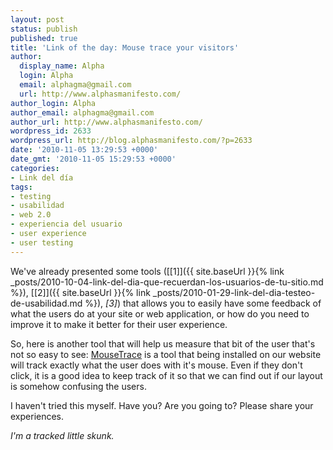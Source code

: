 ```yaml
---
layout: post
status: publish
published: true
title: 'Link of the day: Mouse trace your visitors'
author:
  display_name: Alpha
  login: Alpha
  email: alphagma@gmail.com
  url: http://www.alphasmanifesto.com/
author_login: Alpha
author_email: alphagma@gmail.com
author_url: http://www.alphasmanifesto.com/
wordpress_id: 2633
wordpress_url: http://blog.alphasmanifesto.com/?p=2633
date: '2010-11-05 13:29:53 +0000'
date_gmt: '2010-11-05 15:29:53 +0000'
categories:
- Link del día
tags:
- testing
- usabilidad
- web 2.0
- experiencia del usuario
- user experience
- user testing
---
```


We've already presented some tools ([[1]]({{ site.baseUrl }}{% link _posts/2010-10-04-link-del-dia-que-recuerdan-los-usuarios-de-tu-sitio.md %}), [[2]]({{ site.baseUrl }}{% link _posts/2010-01-29-link-del-dia-testeo-de-usabilidad.md %}), _[3]_) that allows you to easily have some feedback of what the users do at your site or web application, or how do you need to improve it to make it better for their user experience.

So, here is another tool that will help us measure that bit of the user that's not so easy to see: [MouseTrace](http://mousetrace.com/) is a tool that being installed on our website will track exactly what the user does with it's mouse. Even if they don't click, it is a good idea to keep track of it so that we can find out if our layout is somehow confusing the users.

I haven't tried this myself. Have you? Are you going to? Please share your experiences.

_I'm a tracked little skunk._
